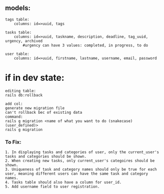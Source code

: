 ## models:
    tags table:
        columns: id=>uuid, tags

    tasks table: 
        columns: id=>uuid, taskname, description, deadline, tag_uuid, urgency, archived
            #urgency can have 3 values: completed, in progress, to do

    user table:
        columns: id=>uuid, firstname, lastname, username, email, password 



# if in dev state:
    editing table:
    rails db:rollback

    add col:
    generate new migration file
    can't rollback bec of existing data
    command:
    rails g migration <name of what you want to do (snakecase) (user_defined)>
    rails g migration 


### To Fix:
    1. In displaying tasks and categories of user, only the current_user's
    tasks and categories should be shown.
    2. When creating new tasks, only current_user's categoires should be shown.
    3. Uniqueness of task and category names should only be true for each user, meaning different users can have the same task and category names.
    4. Tasks table should also have a column for user_id.
    5. Add username field to user registration.